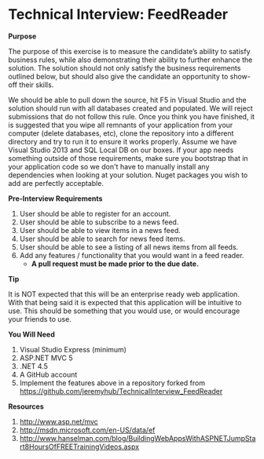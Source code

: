 Technical Interview: FeedReader
=============================
**Purpose**

The purpose of this exercise is to measure the candidate’s ability to satisfy business rules, while also demonstrating their ability to further enhance the solution. The solution should not only satisfy the business requirements outlined below, but should also give the candidate an opportunity to show-off their skills.

We should be able to pull down the source, hit F5 in Visual Studio and the solution should run with all databases created and populated.  We will reject submissions that do not follow this rule.  Once you think you have finished, it is suggested that you wipe all remnants of your application from your computer (delete databases, etc), clone the repository into a different directory and try to run it to ensure it works properly.  Assume we have Visual Studio 2013 and SQL Local DB on our boxes.  If your app needs something outside of those requirements, make sure you bootstrap that in your application code so we don't have to manually install any dependencies when looking at your solution.  Nuget packages you wish to add are perfectly acceptable.

**Pre-Interview Requirements**

1. User should be able to register for an account.
2. User should be able to subscribe to a news feed.
3. User should be able to view items in a news feed.
4. User should be able to search for news feed items.
5. User should be able to see a listing of all news items from all feeds.
6. Add any features / functionality that you would want in a feed reader.
    + **A pull request must be made prior to the due date.**

**Tip**

It is NOT expected that this will be an enterprise ready web application. With that being said it is expected that this application will be intuitive to use. This should be something that you would use, or would encourage your friends to use.

**You Will Need**

1. Visual Studio Express (minimum)
2. ASP.NET MVC 5
3. .NET 4.5
4. A GitHub account
5. Implement the features above in a repository forked from https://github.com/jeremyhub/TechnicalInterview_FeedReader

**Resources**

1.	http://www.asp.net/mvc
2.	http://msdn.microsoft.com/en-US/data/ef
3.	http://www.hanselman.com/blog/BuildingWebAppsWithASPNETJumpStart8HoursOfFREETrainingVideos.aspx

